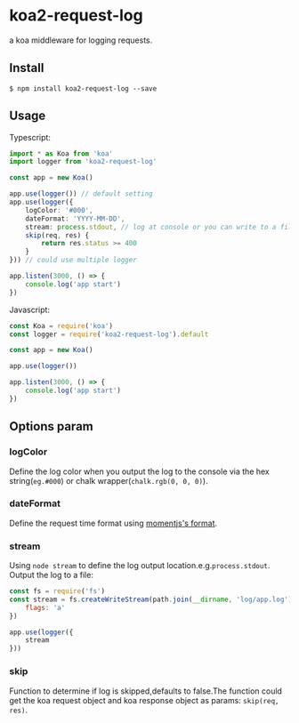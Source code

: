 # koa2-request-log
a koa middleware for logging requests.

## Install
```console
$ npm install koa2-request-log --save
```

## Usage
Typescript:
```Typescript
import * as Koa from 'koa'
import logger from 'koa2-request-log'

const app = new Koa()

app.use(logger()) // default setting
app.use(logger({
    logColor: '#000',
    dateFormat: 'YYYY-MM-DD',
    stream: process.stdout, // log at console or you can write to a file
    skip(req, res) {
        return res.status >= 400
    }
})) // could use multiple logger

app.listen(3000, () => {
    console.log('app start')
})
```
Javascript:
```Javascript
const Koa = require('koa')
const logger = require('koa2-request-log').default

const app = new Koa()

app.use(logger())

app.listen(3000, () => {
    console.log('app start')
})
```

## Options param
### logColor
Define the log color when you output the log to the console via the hex string(`eg.#000`) or chalk wrapper(`chalk.rgb(0, 0, 0)`).

### dateFormat
Define the request time format using [momentjs's format](https://momentjs.com/docs/#/parsing/string-format/).

### stream
Using `node stream` to define the log output location.e.g.`process.stdout`.
Output the log to a file:
```Javascript
const fs = require('fs')
const stream = fs.createWriteStream(path.join(__dirname, 'log/app.log'), {
    flags: 'a'
})

app.use(logger({
    stream
}))
```

### skip
Function to determine if log is skipped,defaults to false.The function could get the koa request object and koa response object as params: `skip(req, res)`.